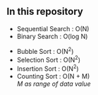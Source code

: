 ## In this repository 
- Sequential Search : O(N)
- Binary Search : O(log N)


* Bubble Sort : O(N<sup>2</sup>)
* Selection Sort : O(N<sup>2</sup>)
* Insertion Sort : O(N<sup>2</sup>)
* Counting Sort : O(N + M)  
  *M as range of data value*
